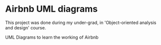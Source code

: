 # Airbnb UML diagrams

This project was done during my under-grad, in 'Object-oriented analysis and design' course.  

UML Diagrams to learn the working of Airbnb
